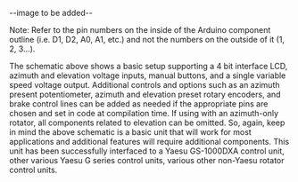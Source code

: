 --image to be added--

Note: Refer to the pin numbers on the inside of the Arduino component outline (i.e. D1, D2, A0, A1, etc.) and not the numbers on the outside of it (1, 2, 3...).

The schematic above shows a basic setup supporting a 4 bit interface LCD, azimuth and elevation voltage inputs, manual buttons, and a single variable speed voltage output.  Additional controls and options such as an azimuth present potentiometer, azimuth and elevation preset rotary encoders, and brake control lines can be added as needed if the appropriate pins are chosen and set in code at compilation time.  If using with an azimuth-only rotator, all components related to elevation can be omitted.  So, again, keep in mind the above schematic is a basic unit that will work for most applications and additional features will require additional components.
This unit has been successfully interfaced to a Yaesu GS-1000DXA control unit, other various Yaesu G series control units, various other non-Yaesu rotator control units.
